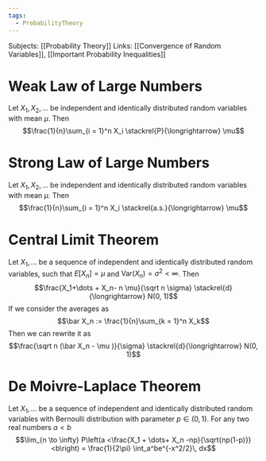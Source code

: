 ```yaml
---
tags:
  - ProbabilityTheory
---
```

Subjects: [[Probability Theory]]
Links: [[Convergence of Random Variables]], [[Important Probability Inequalities]]

# Weak Law of Large Numbers 

Let $X_1, X_2, \dots$ be independent and identically distributed random variables with mean $\mu$. Then $$\frac{1}{n}\sum_{i = 1}^n X_i \stackrel{P}{\longrightarrow} \mu$$
# Strong Law of Large Numbers
Let $X_1, X_2, \dots$ be independent and identically distributed random variables with mean $\mu$. Then $$\frac{1}{n}\sum_{i = 1}^n X_i \stackrel{a.s.}{\longrightarrow} \mu$$
# Central Limit Theorem

Let $X_1, \dots$ be a sequence of independent and identically distributed random variables, such that $E[X_n] = \mu$ and $\text{Var}(X_n) = \sigma^2<\infty$. Then $$\frac{X_1+\dots + X_n- n \mu}{\sqrt n \sigma} \stackrel{d}{\longrightarrow} N(0, 1)$$If we consider the averages as $$\bar X_n := \frac{1}{n}\sum_{k = 1}^n X_k$$
Then we can rewrite it as $$\frac{\sqrt n (\bar X_n - \mu )}{\sigma} \stackrel{d}{\longrightarrow} N(0, 1)$$

# De Moivre-Laplace Theorem

Let $X_1, \dots$ be a sequence of independent and identically distributed random variables with Bernoulli distribution with parameter $p \in (0,1)$. For any two real numbers $a<b$ $$\lim_{n \to \infty} P\left(a <\frac{X_1 + \dots+ X_n -np}{\sqrt{np(1-p)}}<b\right) = \frac{1}{2\pi} \int_a^be^{-x^2/2}\, dx$$ 